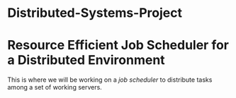 # Distributed-Systems-Project
# Resource Efficient Job Scheduler for a Distributed Environment
This is where we will be working on a *job scheduler* to distribute tasks among a set of working servers. 
